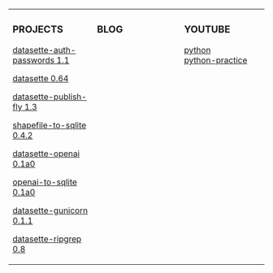  <div align="center">
  
  
  </div>
<span>&nbsp;&nbsp;&nbsp;&nbsp;&nbsp;&nbsp;&nbsp;&nbsp;</span>
<span>&nbsp;&nbsp;&nbsp;&nbsp;&nbsp;&nbsp;&nbsp;&nbsp;</span>
<span>&nbsp;&nbsp;&nbsp;&nbsp;&nbsp;&nbsp;&nbsp;&nbsp;</span>
<span>&nbsp;&nbsp;&nbsp;&nbsp;&nbsp;&nbsp;&nbsp;&nbsp;</span>

<td align="left">

<table><tr><td valign="top" width="33%">

### PROJECTS
<!-- recent_releases starts -->
[datasette-auth-passwords 1.1](https://github.com/simonw/datasette-auth-passwords/releases/tag/1.1) 
 
[datasette 0.64](https://github.com/simonw/datasette/releases/tag/0.64) 
 
[datasette-publish-fly 1.3](https://github.com/simonw/datasette-publish-fly/releases/tag/1.3)
 
[shapefile-to-sqlite 0.4.2](https://github.com/simonw/shapefile-to-sqlite/releases/tag/0.4.2) 
 
[datasette-openai 0.1a0](https://github.com/simonw/datasette-openai/releases/tag/0.1a0) 
 
[openai-to-sqlite 0.1a0](https://github.com/simonw/openai-to-sqlite/releases/tag/0.1a0) 
 
[datasette-gunicorn 0.1.1](https://github.com/simonw/datasette-gunicorn/releases/tag/0.1.1) 
 
[datasette-ripgrep 0.8](https://github.com/simonw/datasette-ripgrep/releases/tag/0.8) 
 
</td><td valign="top" width="34%">

### BLOG
<!-- blog starts -->

 
</td><td valign="top" width="33%">

### YOUTUBE
<!-- tils starts -->
[python](https://www.youtube.com/playlist?list=PLql3uvAHMl-N75yWwlRhLGRHym75HpMkl)</br>
[python-practice](https://www.youtube.com/playlist?list=PLql3uvAHMl-OdVcnNBRP-75gIkjVIPXHz) 
 
</td></tr></table>
</div>



